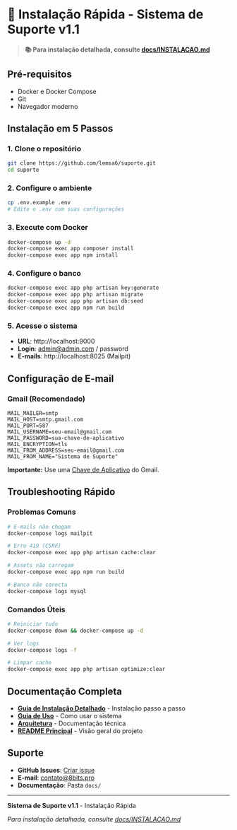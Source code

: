 # 🚀 Instalação Rápida - Sistema de Suporte v1.1

> **📚 Para instalação detalhada, consulte [docs/INSTALACAO.md](docs/INSTALACAO.md)**

## **Pré-requisitos**

- Docker e Docker Compose
- Git
- Navegador moderno

## **Instalação em 5 Passos**

### **1. Clone o repositório**
```bash
git clone https://github.com/lemsa6/suporte.git
cd suporte
```

### **2. Configure o ambiente**
```bash
cp .env.example .env
# Edite o .env com suas configurações
```

### **3. Execute com Docker**
```bash
docker-compose up -d
docker-compose exec app composer install
docker-compose exec app npm install
```

### **4. Configure o banco**
```bash
docker-compose exec app php artisan key:generate
docker-compose exec app php artisan migrate
docker-compose exec app php artisan db:seed
docker-compose exec app npm run build
```

### **5. Acesse o sistema**
- **URL**: http://localhost:9000
- **Login**: admin@admin.com / password
- **E-mails**: http://localhost:8025 (Mailpit)

## **Configuração de E-mail**

### **Gmail (Recomendado)**
```env
MAIL_MAILER=smtp
MAIL_HOST=smtp.gmail.com
MAIL_PORT=587
MAIL_USERNAME=seu-email@gmail.com
MAIL_PASSWORD=sua-chave-de-aplicativo
MAIL_ENCRYPTION=tls
MAIL_FROM_ADDRESS=seu-email@gmail.com
MAIL_FROM_NAME="Sistema de Suporte"
```

**Importante:** Use uma [Chave de Aplicativo](https://myaccount.google.com/apppasswords) do Gmail.

## **Troubleshooting Rápido**

### **Problemas Comuns**
```bash
# E-mails não chegam
docker-compose logs mailpit

# Erro 419 (CSRF)
docker-compose exec app php artisan cache:clear

# Assets não carregam
docker-compose exec app npm run build

# Banco não conecta
docker-compose logs mysql
```

### **Comandos Úteis**
```bash
# Reiniciar tudo
docker-compose down && docker-compose up -d

# Ver logs
docker-compose logs -f

# Limpar cache
docker-compose exec app php artisan optimize:clear
```

## **Documentação Completa**

- **[Guia de Instalação Detalhado](docs/INSTALACAO.md)** - Instalação passo a passo
- **[Guia de Uso](docs/USO_SISTEMA.md)** - Como usar o sistema
- **[Arquitetura](docs/ARQUITETURA.md)** - Documentação técnica
- **[README Principal](README.md)** - Visão geral do projeto

## **Suporte**

- **GitHub Issues**: [Criar issue](https://github.com/lemsa6/suporte/issues)
- **E-mail**: contato@8bits.pro
- **Documentação**: Pasta `docs/`

---

**Sistema de Suporte v1.1** - Instalação Rápida

*Para instalação detalhada, consulte [docs/INSTALACAO.md](docs/INSTALACAO.md)*